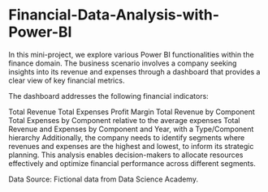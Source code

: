 # Financial-Data-Analysis-with-Power-BI

In this mini-project, we explore various Power BI functionalities within the finance domain. The business scenario involves a company seeking insights into its revenue and expenses through a dashboard that provides a clear view of key financial metrics.

The dashboard addresses the following financial indicators:

Total Revenue
Total Expenses
Profit Margin
Total Revenue by Component
Total Expenses by Component relative to the average expenses
Total Revenue and Expenses by Component and Year, with a Type/Component hierarchy
Additionally, the company needs to identify segments where revenues and expenses are the highest and lowest, to inform its strategic planning. This analysis enables decision-makers to allocate resources effectively and optimize financial performance across different segments.

Data Source: Fictional data from Data Science Academy.
